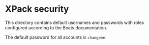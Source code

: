 # XPack security

This directory contains default usernames and passwords with roles configured
according to the Beats documentation.

The default password for all accounts is `changeme`.